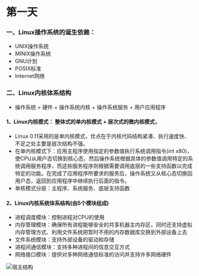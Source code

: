 # 第一天

### 一、Linux操作系统的诞生依赖：

* UNIX操作系统
* MINIX操作系统
* GNU计划
* POSIX标准
* Internet网络

### 二、Linux内核体系结构

* 操作系统 = 硬件 + 操作系统内核 + 操作系统服务 + 用户应用程序

####  1、Linux内核模式： 整体式的单内核模式 + 层次式的微内核模式， 
* Linux 0.11采用的是单内核模式，优点在于内核代码结构紧凑、执行速度快、不足之处主要是层次结构不强。
* 在单内核模式下：应用主程序使用指定的参数值执行系统调用指令(int x80)，使CPU从用户态切换到核心态，然后操作系统根据具体的参数值调用特定的系统调用服务程序，而这些服务程序则根据需要调用底层的一些支持函数以完成特定的功能。在完成了应用程序所要求的服务后，操作系统又从核心态切换回用户态，返回到应用程序中继续执行后面的指令。
* 单核模式分层：主程序、系统服务、底层支持函数

#### 2、Linux内核系统体系结构(由5个模块组成)

* 进程调度模块：控制进程对CPU的使用
* 内存管理模块：确保所有进程能够安全的共享机器主内存区，同时还支持虚拟内存管理方式、利用文件系统把暂时不用的内存数据库交换到外部设备上去
* 文件系统模块：支持外部设备的驱动和存储
* 进程间通信模块：支持多种进程间的信息交互方式
* 网络接口模块：提供对多种网络通信标准的访问并支持许多网络硬件


![宿主结构](../Resources/宿主结构.png)



